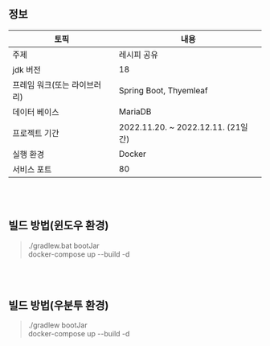 ## 정보
| 토픽 | 내용 |
| - | - |
| 주제 | 레시피 공유 |
| jdk 버전 | 18 |
| 프레임 워크(또는 라이브러리) |  Spring Boot, Thyemleaf |
| 데이터 베이스 | MariaDB |
| 프로젝트 기간 | 2022.11.20. ~ 2022.12.11. (21일간) |
| 실행 환경 | Docker |
| 서비스 포트 | 80 |

<br>
<br>

## 빌드 방법(윈도우 환경)
> ./gradlew.bat bootJar <br>
> docker-compose up --build -d

<br>
<br>

## 빌드 방법(우분투 환경)
> ./gradlew bootJar <br>
> docker-compose up --build -d 
